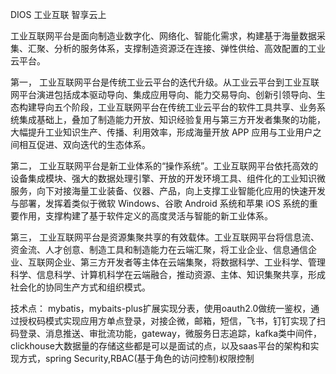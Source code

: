 DIOS 工业互联 智享云上

工业互联网平台是面向制造业数字化、网络化、智能化需求，构建基于海量数据采集、汇聚、分析的服务体系，支撑制造资源泛在连接、弹性供给、高效配置的工业云平台。

第一， 工业互联网平台是传统工业云平台的迭代升级。从工业云平台到工业互联网平台演进包括成本驱动导向、集成应用导向、能力交易导向、创新引领导向、生态构建导向五个阶段，工业互联网平台在传统工业云平台的软件工具共享、业务系统集成基础上，叠加了制造能力开放、知识经验复用与第三方开发者集聚的功能，大幅提升工业知识生产、传播、利用效率，形成海量开放 APP 应用与工业用户之间相互促进、双向迭代的生态体系。

第二， 工业互联网平台是新工业体系的“操作系统”。工业互联网平台依托高效的设备集成模块、强大的数据处理引擎、开放的开发环境工具、组件化的工业知识微服务，向下对接海量工业装备、仪器、产品，向上支撑工业智能化应用的快速开发与部署，发挥着类似于微软 Windows、谷歌 Android 系统和苹果 iOS 系统的重要作用，支撑构建了基于软件定义的高度灵活与智能的新工业体系。

第三， 工业互联网平台是资源集聚共享的有效载体。工业互联网平台将信息流、资金流、人才创意、制造工具和制造能力在云端汇聚，将工业企业、信息通信企业、互联网企业、第三方开发者等主体在云端集聚，将数据科学、工业科学、管理科学、信息科学、计算机科学在云端融合，推动资源、主体、知识集聚共享，形成社会化的协同生产方式和组织模式。

技术点：
mybatis，mybaits-plus扩展实现分表，使用oauth2.0做统一鉴权，通过授权码模式实现应用方单点登录，对接企微，邮箱，短信，飞书，钉钉实现了扫码登录、消息推送、审批流功能，gateway，微服务日志追踪，kafka类中间件，clickhouse大数据量的存储这些都是可以是面试的点，以及saas平台的架构和实现方式，spring Security,RBAC(基于角色的访问控制)权限控制